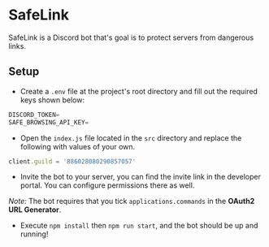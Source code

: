 # SafeLink
SafeLink is a Discord bot that's goal is to protect servers from dangerous links.

## Setup
* Create a `.env` file at the project's root directory and fill out the required keys shown below:
  
```js
DISCORD_TOKEN=
SAFE_BROWSING_API_KEY=
```

- Open the `index.js` file located in the `src` directory and replace the following with values of your own.

```js
client.guild = '886028080290857057'
```

- Invite the bot to your server, you can find the invite link in the developer portal. You can configure permissions there as well.

*Note:* The bot requires that you tick `applications.commands` in the **OAuth2 URL Generator**.

- Execute `npm install` then `npm run start`, and the bot should be up and running!
